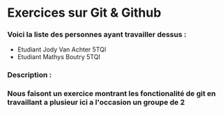 # Exercices sur Git & Github


### Voici la liste des personnes ayant travailler dessus :
- Etudiant Jody Van Achter 5TQI
- Etudiant Mathys Boutry 5TQI

### Description : 
### Nous faisont un exercice montrant les fonctionalité de git en travaillant a plusieur ici a l'occasion un groupe de 2 